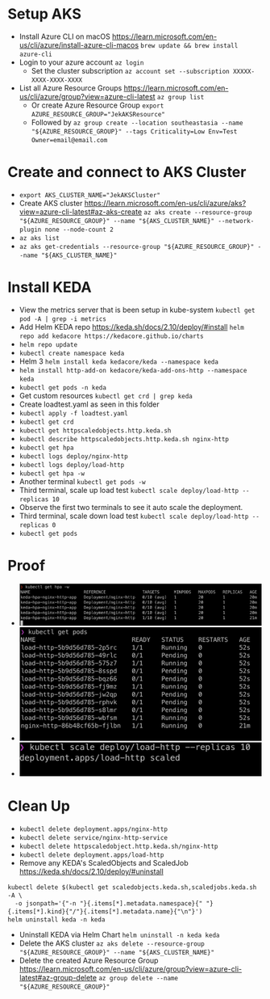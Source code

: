 # Setup AKS
- Install Azure CLI on macOS  https://learn.microsoft.com/en-us/cli/azure/install-azure-cli-macos `brew update && brew install azure-cli`
- Login to your azure account `az login`
    - Set the cluster subscription `az account set --subscription XXXXX-XXXX-XXXX-XXXX`
- List all Azure Resource Groups https://learn.microsoft.com/en-us/cli/azure/group?view=azure-cli-latest `az group list`
    - Or create Azure Resource Group `export AZURE_RESOURCE_GROUP="JekAKSResource"`
    - Followed by `az group create --location southeastasia --name "${AZURE_RESOURCE_GROUP}" --tags Criticality=Low Env=Test Owner=email@email.com`

# Create and connect to AKS Cluster
- `export AKS_CLUSTER_NAME="JekAKSCluster"`
- Create AKS cluster https://learn.microsoft.com/en-us/cli/azure/aks?view=azure-cli-latest#az-aks-create `az aks create --resource-group "${AZURE_RESOURCE_GROUP}" --name "${AKS_CLUSTER_NAME}" --network-plugin none --node-count 2`
- `az aks list`
- `az aks get-credentials --resource-group "${AZURE_RESOURCE_GROUP}" --name "${AKS_CLUSTER_NAME}"` 

# Install KEDA
- View the metrics server that is been setup in kube-system `kubectl get pod -A | grep -i metrics`
- Add Helm KEDA repo https://keda.sh/docs/2.10/deploy/#install `helm repo add kedacore https://kedacore.github.io/charts`
- `helm repo update`
- `kubectl create namespace keda`
- Helm 3 `helm install keda kedacore/keda --namespace keda`
- `helm install http-add-on kedacore/keda-add-ons-http --namespace keda`
- `kubectl get pods -n keda`
- Get custom resources `kubectl get crd | grep keda` 
- Create loadtest.yaml as seen in this folder
- `kubectl apply -f loadtest.yaml`
- `kubectl get crd`
- `kubectl get httpscaledobjects.http.keda.sh`
- `kubectl describe httpscaledobjects.http.keda.sh nginx-http`
- `kubectl get hpa`
- `kubectl logs deploy/nginx-http`
- `kubectl logs deploy/load-http`
- `kubectl get hpa -w`
- Another terminal `kubectl get pods -w`
- Third terminal, scale up load test `kubectl scale deploy/load-http --replicas 10`
- Observe the first two terminals to see it auto scale the deployment.
- Third terminal, scale down load test `kubectl scale deploy/load-http --replicas 0`
- `kubectl get pods`

# Proof
- ![](1.png)
- ![](2.png)
- ![](3.png)

# Clean Up
- `kubectl delete deployment.apps/nginx-http`
- `kubectl delete service/nginx-http-service`
- `kubectl delete httpscaledobject.http.keda.sh/nginx-http`
- `kubectl delete deployment.apps/load-http`
- Remove any KEDA's ScaledObjects and ScaledJob https://keda.sh/docs/2.10/deploy/#uninstall
```
kubectl delete $(kubectl get scaledobjects.keda.sh,scaledjobs.keda.sh -A \
  -o jsonpath='{"-n "}{.items[*].metadata.namespace}{" "}{.items[*].kind}{"/"}{.items[*].metadata.name}{"\n"}')
helm uninstall keda -n keda
```
- Uninstall KEDA via Helm Chart `helm uninstall -n keda keda`
- Delete the AKS cluster `az aks delete --resource-group "${AZURE_RESOURCE_GROUP}" --name "${AKS_CLUSTER_NAME}"`
- Delete the created Azure Resource Group https://learn.microsoft.com/en-us/cli/azure/group?view=azure-cli-latest#az-group-delete `az group delete --name "${AZURE_RESOURCE_GROUP}"`
